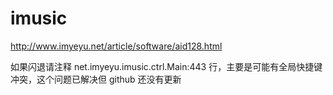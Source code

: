 # imusic
http://www.imyeyu.net/article/software/aid128.html

如果闪退请注释 net.imyeyu.imusic.ctrl.Main:443 行，主要是可能有全局快捷键冲突，这个问题已解决但 github 还没有更新
